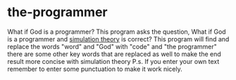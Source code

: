 # the-programmer
What if God is a programmer?
This program asks the question, What if God is a programmer and <a href="https://en.wikipedia.org/wiki/Simulation_hypothesis" target="_blank">simulation theory</a> is correct? This program will find and replace the words "word" and "God" with "code" and "the programmer" there are some other key words that are replaced as well to make the end result more concise with simulation theory P.s. If you enter your own text remember to enter some punctuation to make it work nicely.
